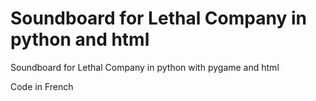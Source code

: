 # Soundboard for Lethal Company in python and html

Soundboard for Lethal Company in python with pygame and html

Code in French
